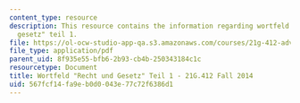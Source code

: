```yaml
---
content_type: resource
description: This resource contains the information regarding wortfeld "recht und
  gesetz" teil 1.
file: https://ol-ocw-studio-app-qa.s3.amazonaws.com/courses/21g-412-advanced-german-literature-culture-madness-murder-mysteries-fall-2014/567fcf14fa9eb0d0043e77c72f6386d1_MIT21G_412F14_Wo5-6_Rech.pdf
file_type: application/pdf
parent_uid: 8f935e55-bfb6-2b93-cb4b-250343184c1c
resourcetype: Document
title: Wortfeld "Recht und Gesetz" Teil 1 - 21G.412 Fall 2014
uid: 567fcf14-fa9e-b0d0-043e-77c72f6386d1
---
```

